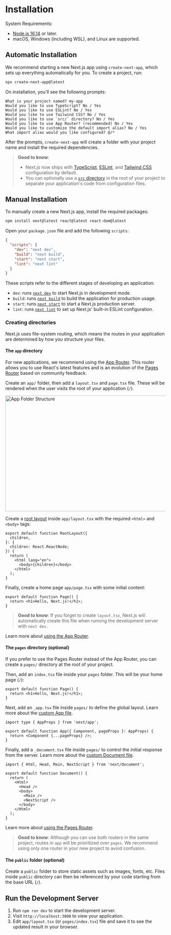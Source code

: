 # Installation

System Requirements:

- [Node.js 16.14](https://nodejs.org/) or later.
- macOS, Windows (including WSL), and Linux are supported.

## Automatic Installation

We recommend starting a new Next.js app using `create-next-app`, which sets up everything automatically for you.
To create a project, run:

```bash
npx create-next-app@latest
```

On installation, you'll see the following prompts:

```
What is your project named? my-app
Would you like to use TypeScript? No / Yes
Would you like to use ESLint? No / Yes
Would you like to use Tailwind CSS? No / Yes
Would you like to use `src/` directory? No / Yes
Would you like to use App Router? (recommended) No / Yes
Would you like to customize the default import alias? No / Yes
What import alias would you like configured? @/*
```

After the prompts, `create-next-app` will create a folder with your project name and install the required dependencies.

> **Good to know**:
>
> - Next.js now ships with [TypeScript](/docs/app/building-your-application/configuring/typescript), [ESLint](/docs/app/building-your-application/configuring/eslint), and [Tailwind CSS](/guide/styling/tailwind-css) configuration by default.
> - You can optionally use a [`src` directory](/docs/app/building-your-application/configuring/src-directory) in the root of your project to separate your application's code from configuration files.

## Manual Installation

To manually create a new Next.js app, install the required packages:

```bash
npm install next@latest react@latest react-dom@latest
```

Open your `package.json` file and add the following `scripts`:

```json filename="package.json"
{
  "scripts": {
    "dev": "next dev",
    "build": "next build",
    "start": "next start",
    "lint": "next lint"
  }
}
```

These scripts refer to the different stages of developing an application:

- `dev`: runs [`next dev`](/docs/app/api-reference/next-cli#development) to start Next.js in development mode.
- `build`: runs [`next build`](/docs/app/api-reference/next-cli#build) to build the application for production usage.
- `start`: runs [`next start`](/docs/app/api-reference/next-cli#production) to start a Next.js production server.
- `lint`: runs [`next lint`](/docs/app/api-reference/next-cli#lint) to set up Next.js' built-in ESLint configuration.

### Creating directories

Next.js uses file-system routing, which means the routes in your application are determined by how you structure your files.

#### The `app` directory

For new applications, we recommend using the [App Router](/docs/app).
This router allows you to use React's latest features and is an evolution of the [Pages Router](/docs/pages) based on community feedback.

Create an `app/` folder, then add a `layout.tsx` and `page.tsx` file.
These will be rendered when the user visits the root of your application (`/`).

<Image
  alt="App Folder Structure"
  srcLight="/docs/light/app-getting-started.png"
  srcDark="/docs/dark/app-getting-started.png"
  width="1600"
  height="363"
/>

Create a [root layout](/guide/routing/pages-and-layouts#root-layout-required) inside `app/layout.tsx` with the required `<html>` and `<body>` tags:

```tsx
export default function RootLayout({
  children,
}: {
  children: React.ReactNode;
}) {
  return (
    <html lang="en">
      <body>{children}</body>
    </html>
  );
}
```

Finally, create a home page `app/page.tsx` with some initial content:

```tsx
export default function Page() {
  return <h1>Hello, Next.js!</h1>;
}
```

> **Good to know**: If you forget to create `layout.tsx`, Next.js will automatically create this file when running the development server with `next dev`.

Learn more about [using the App Router](/guide/routing/defining-routes).

#### The `pages` directory (optional)

If you prefer to use the Pages Router instead of the App Router, you can create a `pages/` directory at the root of your project.

Then, add an `index.tsx` file inside your `pages` folder.
This will be your home page (`/`):

```tsx filename="pages/index.tsx" switcher
export default function Page() {
  return <h1>Hello, Next.js!</h1>;
}
```

Next, add an `_app.tsx` file inside `pages/` to define the global layout. Learn more about the [custom App file](/docs/pages/building-your-application/routing/custom-app).

```tsx
import type { AppProps } from 'next/app';

export default function App({ Component, pageProps }: AppProps) {
  return <Component {...pageProps} />;
}
```

Finally, add a `_document.tsx` file inside `pages/` to control the initial response from the server.
Learn more about the [custom Document file](/docs/pages/building-your-application/routing/custom-document).

```tsx
import { Html, Head, Main, NextScript } from 'next/document';

export default function Document() {
  return (
    <Html>
      <Head />
      <body>
        <Main />
        <NextScript />
      </body>
    </Html>
  );
}
```

Learn more about [using the Pages Router](/guide/routing/pages-and-layouts).

> **Good to know**: Although you can use both routers in the same project, routes in `app` will be prioritized over `pages`.
> We recommend using only one router in your new project to avoid confusion.

#### The `public` folder (optional)

Create a `public` folder to store static assets such as images, fonts, etc.
Files inside `public` directory can then be referenced by your code starting from the base URL (`/`).

## Run the Development Server

1. Run `npm run dev` to start the development server.
2. Visit `http://localhost:3000` to view your application.
3. Edit `app/layout.tsx` (or `pages/index.tsx`) file and save it to see the updated result in your browser.
